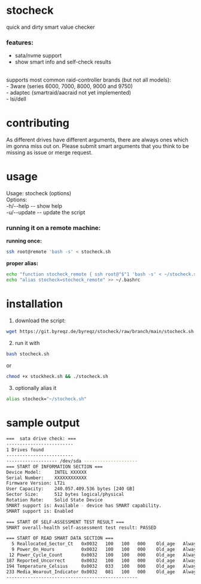 # stocheck
quick and dirty smart value checker

### features: 
- sata/nvme support
- show smart info and self-check results
<br>
supports most common raid-controller brands (but not all models): <br>
- 3ware (series 6000, 7000, 8000, 9000 and 9750) <br>
- adaptec (smartraid/aacraid not yet implemented) <br>
- lsi/dell <br>

# contributing
As different drives have different arguments, there are always ones which im gonna miss out on. Please submit smart arguments that you think to be missing as issue or merge request.

# usage
Usage: stocheck (options) <br>
Options: <br>
 -h/--help -- show help <br>
 -u/--update -- update the script <br>

### **running it on a remote machine:**
**running once:**
```bash
ssh root@remote 'bash -s' < stocheck.sh
```

**proper alias:**
```bash
echo "function stocheck_remote { ssh root@"$"1 'bash -s' < ~/stocheck.sh; }" >> ~/.bashrc
echo "alias stocheck=stocheck_remote" >> ~/.bashrc
```

# installation
1. download the script: <br>
```bash
wget https://git.byreqz.de/byreqz/stocheck/raw/branch/main/stocheck.sh
```
2. run it with <br>
```bash
bash stocheck.sh
```
or <br>
```bash
chmod +x stockheck.sh && ./stocheck.sh
```
3. optionally alias it <br>
```bash
alias stocheck="~/stocheck.sh"
```

# sample output
```bash
===  sata drive check: ===
-------------------------
1 Drives found
-------------------------
------------------- /dev/sda --------------------
=== START OF INFORMATION SECTION ===
Device Model:     INTEL XXXXXX
Serial Number:    XXXXXXXXXXXX
Firmware Version: LT2i
User Capacity:    240.057.409.536 bytes [240 GB]
Sector Size:      512 bytes logical/physical
Rotation Rate:    Solid State Device
SMART support is: Available - device has SMART capability.
SMART support is: Enabled

=== START OF SELF-ASSESSMENT TEST RESULT ===
SMART overall-health self-assessment test result: PASSED

=== START OF READ SMART DATA SECTION ===
  5 Reallocated_Sector_Ct   0x0032   100   100   000    Old_age   Always       -       0
  9 Power_On_Hours          0x0032   100   100   000    Old_age   Always       -       1922
 12 Power_Cycle_Count       0x0032   100   100   000    Old_age   Always       -       2115
187 Reported_Uncorrect      0x0032   100   100   000    Old_age   Always       -       1
194 Temperature_Celsius     0x0032   033   100   000    Old_age   Always       -       33 (Min/Max -20/75)
233 Media_Wearout_Indicator 0x0032   081   100   000    Old_age   Always       -       0
-------------------------------------------------
```
